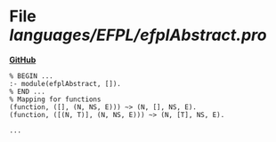 # File _languages/EFPL/efplAbstract.pro_
**[GitHub](https://github.com/softlang/yas/blob/master/languages/EFPL/efplAbstract.pro)**
```
% BEGIN ...
:- module(efplAbstract, []).
% END ...
% Mapping for functions
(function, ([], (N, NS, E))) ~> (N, [], NS, E).  
(function, ([(N, T)], (N, NS, E))) ~> (N, [T], NS, E).
      
...
```
